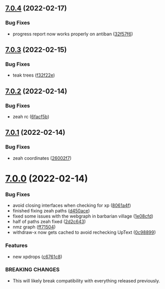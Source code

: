 ## [7.0.4](https://github.com/Torwent/WaspLib/compare/v7.0.3...v7.0.4) (2022-02-17)


### Bug Fixes

* progress report now works properly on antiban ([32f57f6](https://github.com/Torwent/WaspLib/commit/32f57f61d7e278394418ebcc5cf61776b47ca801))



## [7.0.3](https://github.com/Torwent/WaspLib/compare/v7.0.2...v7.0.3) (2022-02-15)


### Bug Fixes

* teak trees ([f32f22e](https://github.com/Torwent/WaspLib/commit/f32f22e7800d6a90568e85cae82e6f8fa5bb711f))



## [7.0.2](https://github.com/Torwent/WaspLib/compare/v7.0.1...v7.0.2) (2022-02-14)


### Bug Fixes

* zeah rc ([6facf5b](https://github.com/Torwent/WaspLib/commit/6facf5ba15bb5b23a25fc420e63a7aed41b6d402))



## [7.0.1](https://github.com/Torwent/WaspLib/compare/v7.0.0...v7.0.1) (2022-02-14)


### Bug Fixes

* zeah coordinates ([26002f7](https://github.com/Torwent/WaspLib/commit/26002f749eff4e8de41d956d6d934097751b459f))



# [7.0.0](https://github.com/Torwent/WaspLib/compare/v6.1.2...v7.0.0) (2022-02-14)


### Bug Fixes

* avoid closing interfaces when checking for xp ([8061a4f](https://github.com/Torwent/WaspLib/commit/8061a4f085fe428563d8312b037ca546686d3cda))
* finished fixing zeah paths ([d450ace](https://github.com/Torwent/WaspLib/commit/d450ace8487cb69d1045717618851d81e31b751b))
* fixed some issues with the webgraph in barbarian village ([1e08cfd](https://github.com/Torwent/WaspLib/commit/1e08cfd8a2e8dc7238d02981dd684878d58c77c1))
* half of paths zeah fixed ([2d2c643](https://github.com/Torwent/WaspLib/commit/2d2c6436b27c8729decd141abcd77cd8a7eac208))
* nmz graph ([ff71504](https://github.com/Torwent/WaspLib/commit/ff71504b97db48810e2410140226605eb8d2bac5))
* withdraw-x now gets cached to avoid rechecking UpText ([0c98899](https://github.com/Torwent/WaspLib/commit/0c98899a00c26e0051868efbc83118e340a54c10))


### Features

* new xpdrops ([c6761c8](https://github.com/Torwent/WaspLib/commit/c6761c80103e0ff1814671e6fe95b107c3f014b6))


### BREAKING CHANGES

* This will likely break compatibility with everything released previously.



